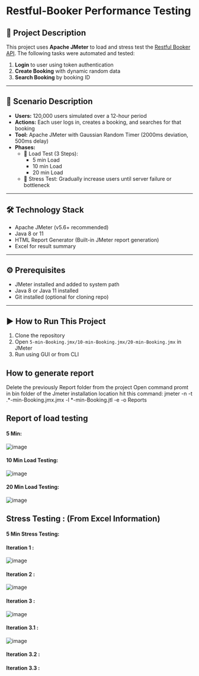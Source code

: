 # Restful-Booker Performance Testing

## 📘 Project Description

This project uses **Apache JMeter** to load and stress test the [Restful Booker API](https://restful-booker.herokuapp.com/). The following tasks were automated and tested:

1. **Login** to user using token authentication  
2. **Create Booking** with dynamic random data  
3. **Search Booking** by booking ID  

---

## 🚀 Scenario Description

- **Users:** 120,000 users simulated over a 12-hour period  
- **Actions:** Each user logs in, creates a booking, and searches for that booking  
- **Tool:** Apache JMeter with Gaussian Random Timer (2000ms deviation, 500ms delay)  
- **Phases:**
  - 🔹 Load Test (3 Steps):  
    - 5 min Load  
    - 10 min Load  
    - 20 min Load  
  - 🔹 Stress Test: Gradually increase users until server failure or bottleneck
---

## 🛠️ Technology Stack

- Apache JMeter (v5.6+ recommended)  
- Java 8 or 11  
- HTML Report Generator (Built-in JMeter report generation)  
- Excel for result summary
---

## ⚙️ Prerequisites

- JMeter installed and added to system path  
- Java 8 or Java 11 installed  
- Git installed (optional for cloning repo)

---

## ▶️ How to Run This Project

1. Clone the repository  
2. Open `5-min-Booking.jmx/10-min-Booking.jmx/20-min-Booking.jmx` in JMeter  
3. Run using GUI or from CLI

## How to generate report
Delete the previously Report folder from the project
Open command promt in bin folder of the Jmeter installation location
hit this command: jmeter -n -t .\*-min-Booking.jmx.jmx -l *-min-Booking.jtl -e -o Reports

## Report of load testing
#### 5 Min:
![image](https://github.com/user-attachments/assets/9e74cea9-d9dd-468f-9bdf-2a204f7489b7)

#### 10 Min Load Testing:
![image](https://github.com/user-attachments/assets/1dabd632-7f8e-44cd-ac5f-5d5afdc00767)

#### 20 Min Load Testing:
![image](https://github.com/user-attachments/assets/0c8ce14e-0d25-48a1-b006-4152c5b7362e)

## Stress Testing : (From Excel Information)
#### 5 Min Stress Testing:
#### Iteration 1 :
![image](https://github.com/user-attachments/assets/fc90cb29-49e5-4e2a-94ba-75fa07b85636)

#### Iteration 2 :
![image](https://github.com/user-attachments/assets/9e74cea9-d9dd-468f-9bdf-2a204f7489b7)

#### Iteration 3 :
![image](https://github.com/user-attachments/assets/a3e785ee-1b7b-484e-881a-26c631770dd5)

#### Iteration 3.1 :
![image](https://github.com/user-attachments/assets/fce080bf-6c82-4a62-83c5-a15dd9bdd9b3)

#### Iteration 3.2 :

#### Iteration 3.3 :
